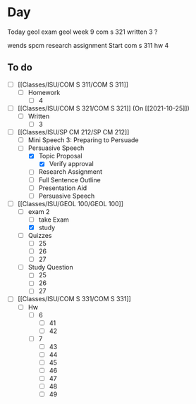 

# Day 

Today 
geol exam
geol week 9
com s 321 written 3 ? 

wends 
spcm research assignment
Start com s 311 hw 4


## To do
- [ ] [[Classes/ISU/COM S 311/COM S 311]]
	- [ ] Homework
		- [ ] 4
- [ ] [[Classes/ISU/COM S 321/COM S 321]] (On [[2021-10-25]])
	- [ ] Written
		- [ ] 3
- [ ] [[Classes/ISU/SP CM 212/SP CM 212]]
	- [ ] Mini Speech 3: Preparing to Persuade
	- [ ] Persuasive Speech
		- [x] Topic Proposal
			- [x] Verify approval
		- [ ] Research Assignment
		- [ ] Full Sentence Outline
		- [ ] Presentation Aid
		- [ ] Persuasive Speech
- [ ] [[Classes/ISU/GEOL 100/GEOL 100]]
	- [ ] exam 2
		- [ ] take Exam
		- [x] study
	- [ ] Quizzes
		- [ ] 25
		- [ ] 26
		- [ ] 27
	- [ ] Study Question
		- [ ] 25
		- [ ] 26
		- [ ] 27 
- [ ] [[Classes/ISU/COM S 331/COM S 331]]
	- [ ] Hw
		- [ ] 6
			- [ ] 41
			- [ ] 42
		- [ ] 7
			- [ ] 43
			- [ ] 44
			- [ ] 45
			- [ ] 46
			- [ ] 47
			- [ ] 48
			- [ ] 49